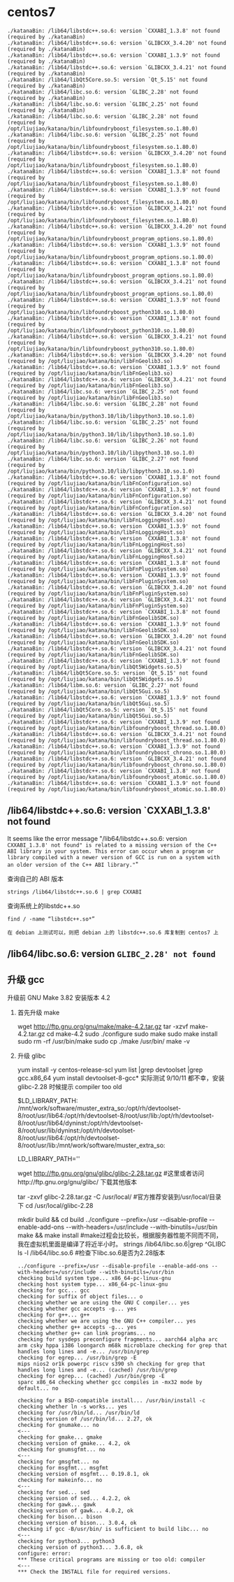 # centos7

```
./katanaBin: /lib64/libstdc++.so.6: version `CXXABI_1.3.8' not found (required by ./katanaBin)
./katanaBin: /lib64/libstdc++.so.6: version `GLIBCXX_3.4.20' not found (required by ./katanaBin)
./katanaBin: /lib64/libstdc++.so.6: version `CXXABI_1.3.9' not found (required by ./katanaBin)
./katanaBin: /lib64/libstdc++.so.6: version `GLIBCXX_3.4.21' not found (required by ./katanaBin)
./katanaBin: /lib64/libQt5Core.so.5: version `Qt_5.15' not found (required by ./katanaBin)
./katanaBin: /lib64/libc.so.6: version `GLIBC_2.28' not found (required by ./katanaBin)
./katanaBin: /lib64/libc.so.6: version `GLIBC_2.25' not found (required by ./katanaBin)
./katanaBin: /lib64/libc.so.6: version `GLIBC_2.28' not found (required by /opt/liujiao/katana/bin/libfoundryboost_filesystem.so.1.80.0)
./katanaBin: /lib64/libc.so.6: version `GLIBC_2.25' not found (required by /opt/liujiao/katana/bin/libfoundryboost_filesystem.so.1.80.0)
./katanaBin: /lib64/libstdc++.so.6: version `GLIBCXX_3.4.20' not found (required by /opt/liujiao/katana/bin/libfoundryboost_filesystem.so.1.80.0)
./katanaBin: /lib64/libstdc++.so.6: version `CXXABI_1.3.8' not found (required by /opt/liujiao/katana/bin/libfoundryboost_filesystem.so.1.80.0)
./katanaBin: /lib64/libstdc++.so.6: version `CXXABI_1.3.9' not found (required by /opt/liujiao/katana/bin/libfoundryboost_filesystem.so.1.80.0)
./katanaBin: /lib64/libstdc++.so.6: version `GLIBCXX_3.4.21' not found (required by /opt/liujiao/katana/bin/libfoundryboost_filesystem.so.1.80.0)
./katanaBin: /lib64/libstdc++.so.6: version `GLIBCXX_3.4.20' not found (required by /opt/liujiao/katana/bin/libfoundryboost_program_options.so.1.80.0)
./katanaBin: /lib64/libstdc++.so.6: version `CXXABI_1.3.9' not found (required by /opt/liujiao/katana/bin/libfoundryboost_program_options.so.1.80.0)
./katanaBin: /lib64/libstdc++.so.6: version `CXXABI_1.3.8' not found (required by /opt/liujiao/katana/bin/libfoundryboost_program_options.so.1.80.0)
./katanaBin: /lib64/libstdc++.so.6: version `GLIBCXX_3.4.21' not found (required by /opt/liujiao/katana/bin/libfoundryboost_program_options.so.1.80.0)
./katanaBin: /lib64/libstdc++.so.6: version `CXXABI_1.3.9' not found (required by /opt/liujiao/katana/bin/libfoundryboost_python310.so.1.80.0)
./katanaBin: /lib64/libstdc++.so.6: version `CXXABI_1.3.8' not found (required by /opt/liujiao/katana/bin/libfoundryboost_python310.so.1.80.0)
./katanaBin: /lib64/libstdc++.so.6: version `GLIBCXX_3.4.21' not found (required by /opt/liujiao/katana/bin/libfoundryboost_python310.so.1.80.0)
./katanaBin: /lib64/libstdc++.so.6: version `GLIBCXX_3.4.20' not found (required by /opt/liujiao/katana/bin/libFnGeolib3.so)
./katanaBin: /lib64/libstdc++.so.6: version `CXXABI_1.3.9' not found (required by /opt/liujiao/katana/bin/libFnGeolib3.so)
./katanaBin: /lib64/libstdc++.so.6: version `GLIBCXX_3.4.21' not found (required by /opt/liujiao/katana/bin/libFnGeolib3.so)
./katanaBin: /lib64/libc.so.6: version `GLIBC_2.25' not found (required by /opt/liujiao/katana/bin/libFnGeolib3.so)
./katanaBin: /lib64/libc.so.6: version `GLIBC_2.28' not found (required by /opt/liujiao/katana/bin/python3.10/lib/libpython3.10.so.1.0)
./katanaBin: /lib64/libc.so.6: version `GLIBC_2.25' not found (required by /opt/liujiao/katana/bin/python3.10/lib/libpython3.10.so.1.0)
./katanaBin: /lib64/libc.so.6: version `GLIBC_2.26' not found (required by /opt/liujiao/katana/bin/python3.10/lib/libpython3.10.so.1.0)
./katanaBin: /lib64/libc.so.6: version `GLIBC_2.27' not found (required by /opt/liujiao/katana/bin/python3.10/lib/libpython3.10.so.1.0)
./katanaBin: /lib64/libstdc++.so.6: version `CXXABI_1.3.8' not found (required by /opt/liujiao/katana/bin/libFnConfiguration.so)
./katanaBin: /lib64/libstdc++.so.6: version `CXXABI_1.3.9' not found (required by /opt/liujiao/katana/bin/libFnConfiguration.so)
./katanaBin: /lib64/libstdc++.so.6: version `GLIBCXX_3.4.21' not found (required by /opt/liujiao/katana/bin/libFnConfiguration.so)
./katanaBin: /lib64/libstdc++.so.6: version `GLIBCXX_3.4.20' not found (required by /opt/liujiao/katana/bin/libFnLoggingHost.so)
./katanaBin: /lib64/libstdc++.so.6: version `CXXABI_1.3.9' not found (required by /opt/liujiao/katana/bin/libFnLoggingHost.so)
./katanaBin: /lib64/libstdc++.so.6: version `CXXABI_1.3.8' not found (required by /opt/liujiao/katana/bin/libFnLoggingHost.so)
./katanaBin: /lib64/libstdc++.so.6: version `GLIBCXX_3.4.21' not found (required by /opt/liujiao/katana/bin/libFnLoggingHost.so)
./katanaBin: /lib64/libstdc++.so.6: version `CXXABI_1.3.8' not found (required by /opt/liujiao/katana/bin/libFnPluginSystem.so)
./katanaBin: /lib64/libstdc++.so.6: version `CXXABI_1.3.9' not found (required by /opt/liujiao/katana/bin/libFnPluginSystem.so)
./katanaBin: /lib64/libstdc++.so.6: version `GLIBCXX_3.4.20' not found (required by /opt/liujiao/katana/bin/libFnPluginSystem.so)
./katanaBin: /lib64/libstdc++.so.6: version `GLIBCXX_3.4.21' not found (required by /opt/liujiao/katana/bin/libFnPluginSystem.so)
./katanaBin: /lib64/libstdc++.so.6: version `CXXABI_1.3.8' not found (required by /opt/liujiao/katana/bin/libFnGeolibSDK.so)
./katanaBin: /lib64/libstdc++.so.6: version `CXXABI_1.3.9' not found (required by /opt/liujiao/katana/bin/libFnGeolibSDK.so)
./katanaBin: /lib64/libstdc++.so.6: version `GLIBCXX_3.4.20' not found (required by /opt/liujiao/katana/bin/libFnGeolibSDK.so)
./katanaBin: /lib64/libstdc++.so.6: version `GLIBCXX_3.4.21' not found (required by /opt/liujiao/katana/bin/libFnGeolibSDK.so)
./katanaBin: /lib64/libstdc++.so.6: version `CXXABI_1.3.9' not found (required by /opt/liujiao/katana/bin/libQt5Widgets.so.5)
./katanaBin: /lib64/libQt5Core.so.5: version `Qt_5.15' not found (required by /opt/liujiao/katana/bin/libQt5Widgets.so.5)
./katanaBin: /lib64/libm.so.6: version `GLIBC_2.27' not found (required by /opt/liujiao/katana/bin/libQt5Gui.so.5)
./katanaBin: /lib64/libstdc++.so.6: version `CXXABI_1.3.9' not found (required by /opt/liujiao/katana/bin/libQt5Gui.so.5)
./katanaBin: /lib64/libQt5Core.so.5: version `Qt_5.15' not found (required by /opt/liujiao/katana/bin/libQt5Gui.so.5)
./katanaBin: /lib64/libstdc++.so.6: version `CXXABI_1.3.9' not found (required by /opt/liujiao/katana/bin/libfoundryboost_thread.so.1.80.0)
./katanaBin: /lib64/libstdc++.so.6: version `GLIBCXX_3.4.21' not found (required by /opt/liujiao/katana/bin/libfoundryboost_thread.so.1.80.0)
./katanaBin: /lib64/libstdc++.so.6: version `CXXABI_1.3.9' not found (required by /opt/liujiao/katana/bin/libfoundryboost_chrono.so.1.80.0)
./katanaBin: /lib64/libstdc++.so.6: version `GLIBCXX_3.4.21' not found (required by /opt/liujiao/katana/bin/libfoundryboost_chrono.so.1.80.0)
./katanaBin: /lib64/libstdc++.so.6: version `CXXABI_1.3.8' not found (required by /opt/liujiao/katana/bin/libfoundryboost_atomic.so.1.80.0)
./katanaBin: /lib64/libstdc++.so.6: version `CXXABI_1.3.9' not found (required by /opt/liujiao/katana/bin/libfoundryboost_atomic.so.1.80.0)
```

## /lib64/libstdc++.so.6: version `CXXABI_1.3.8' not found

It seems like the error message "/lib64/libstdc++.so.6: version `CXXABI_1.3.8'
not found" is related to a missing version of the C++ ABI library in your
system. This error can occur when a program or library compiled with a newer
version of GCC is run on a system with an older version of the C++ ABI
library."`"

查询自己的 ABI 版本

    strings /lib64/libstdc++.so.6 | grep CXXABI

查询系统上的libstdc++.so

    find / -name “libstdc++.so*”

    在 debian 上测试可以，则把 debian 上的 libstdc++.so.6 库复制到 centos7 上



## /lib64/libc.so.6: version `GLIBC_2.28' not found`



## 升级 gcc

升级前 GNU Make 3.82
安装版本 4.2

1. 首先升级 make

    wget http://ftp.gnu.org/gnu/make/make-4.2.tar.gz
    tar -xzvf make-4.2.tar.gz
    cd make-4.2
    sudo ./configure
    sudo make
    sudo make install
    sudo rm -rf /usr/bin/make
    sudo cp ./make /usr/bin/
    make -v

2. 升级 glibc

    yum install -y centos-release-scl
    yum list |grep devtoolset |grep gcc.x86_64
    yum install devtoolset-8-gcc*
        实际测试 9/10/11 都不幸，安装 glibc-2.28 时候提示 compiler too old

    $LD_LIBRARY_PATH:
    /mnt/work/software/muster_extra_so:/opt/rh/devtoolset-8/root/usr/lib64:/opt/rh/devtoolset-8/root/usr/lib:/opt/rh/devtoolset-8/root/usr/lib64/dyninst:/opt/rh/devtoolset-8/root/usr/lib/dyninst:/opt/rh/devtoolset-8/root/usr/lib64:/opt/rh/devtoolset-8/root/usr/lib:/mnt/work/software/muster_extra_so:


    LD_LIBRARY_PATH=''


    wget http://ftp.gnu.org/gnu/glibc/glibc-2.28.tar.gz
    #这里或者访问http://ftp.gnu.org/gnu/glibc/ 下载其他版本

    tar -zxvf glibc-2.28.tar.gz -C /usr/local/
    #官方推荐安装到/usr/local/目录下
    cd /usr/local/glibc-2.28

    mkdir build && cd build
    ../configure --prefix=/usr --disable-profile --enable-add-ons --with-headers=/usr/include --with-binutils=/usr/bin
    make && make install
    #make过程会比较长，根据服务器性能不同而不同，我在虚拟机里面是编译了将近半小时。
    strings /lib64/libc.so.6|grep ^GLIBC
    ls -l /lib64/libc.so.6
    #检查下libc.so.6是否为2.28版本

    ``` 2.37
    ../configure --prefix=/usr --disable-profile --enable-add-ons --with-headers=/usr/include --with-binutils=/usr/bin
    checking build system type... x86_64-pc-linux-gnu
    checking host system type... x86_64-pc-linux-gnu
    checking for gcc... gcc
    checking for suffix of object files... o
    checking whether we are using the GNU C compiler... yes
    checking whether gcc accepts -g... yes
    checking for g++... g++
    checking whether we are using the GNU C++ compiler... yes
    checking whether g++ accepts -g... yes
    checking whether g++ can link programs... no
    checking for sysdeps preconfigure fragments... aarch64 alpha arc arm csky hppa i386 loongarch m68k microblaze checking for grep that handles long lines and -e... /usr/bin/grep
    checking for egrep... /usr/bin/grep -E
    mips nios2 or1k powerpc riscv s390 sh checking for grep that handles long lines and -e... (cached) /usr/bin/grep
    checking for egrep... (cached) /usr/bin/grep -E
    sparc x86_64 checking whether gcc compiles in -mx32 mode by default... no

    checking for a BSD-compatible install... /usr/bin/install -c
    checking whether ln -s works... yes
    checking for /usr/bin/ld... /usr/bin/ld
    checking version of /usr/bin/ld... 2.27, ok
    checking for gnumake... no                                          <---
    checking for gmake... gmake
    checking version of gmake... 4.2, ok
    checking for gnumsgfmt... no                                            <---
    checking for gmsgfmt... no
    checking for msgfmt... msgfmt
    checking version of msgfmt... 0.19.8.1, ok
    checking for makeinfo... no                                             <---
    checking for sed... sed
    checking version of sed... 4.2.2, ok
    checking for gawk... gawk
    checking version of gawk... 4.0.2, ok
    checking for bison... bison
    checking version of bison... 3.0.4, ok
    checking if gcc -B/usr/bin/ is sufficient to build libc... no                                           <---
    checking for python3... python3
    checking version of python3... 3.6.8, ok
    configure: error:
    *** These critical programs are missing or too old: compiler                                            <---
    *** Check the INSTALL file for required versions.

    ```

